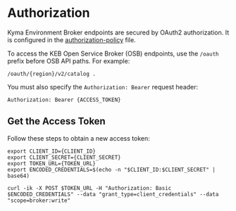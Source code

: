 # Authorization

Kyma Environment Broker endpoints are secured by OAuth2 authorization. It is configured in the [authorization-policy](../../resources/keb/templates/authorization-policy.yaml) file.


To access the KEB Open Service Broker (OSB) endpoints, use the `/oauth` prefix before OSB API paths. For example:

```shell
/oauth/{region}/v2/catalog .
```

You must also specify the `Authorization: Bearer` request header:

```shell
Authorization: Bearer {ACCESS_TOKEN}
```

## Get the Access Token

Follow these steps to obtain a new access token:


```shell
export CLIENT_ID={CLIENT_ID}
export CLIENT_SECRET={CLIENT_SECRET}
export TOKEN_URL={TOKEN_URL}
export ENCODED_CREDENTIALS=$(echo -n "$CLIENT_ID:$CLIENT_SECRET" | base64)

curl -ik -X POST $TOKEN_URL -H "Authorization: Basic $ENCODED_CREDENTIALS" --data "grant_type=client_credentials" --data "scope=broker:write"
```
